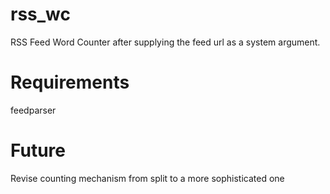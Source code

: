 rss_wc
======

RSS Feed Word Counter after supplying the feed url as a system argument.

Requirements
============

feedparser

Future
======

Revise counting mechanism from split to a more sophisticated one
